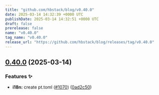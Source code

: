 ```yaml
---
title: "github.com/hbstack/blog/v0.40.0"
date: 2025-03-14 14:32:39 +0000 UTC
publishDate: 2025-03-14 14:32:51 +0000 UTC
draft: false
prerelease: false
name: "v0.40.0"
tag_name: "v0.40.0"
release_url: "https://github.com/hbstack/blog/releases/tag/v0.40.0"
---
```


## [0.40.0](https://github.com/hbstack/blog/compare/v0.39.0...v0.40.0) (2025-03-14)


### Features ✨

* **i18n:** create pt.toml ([#1070](https://github.com/hbstack/blog/issues/1070)) ([0ad2c50](https://github.com/hbstack/blog/commit/0ad2c5031ec663d5c4d2e76cf2117dae5e00ec16))
